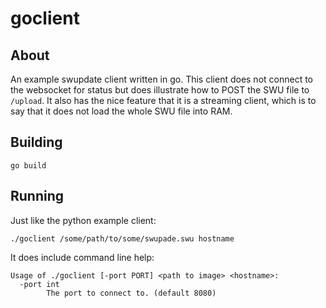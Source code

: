# goclient
## About
An example swupdate client written in go. This client does not connect to the websocket for status but does illustrate how to POST the SWU file to `/upload`. It also has the nice feature that it is a streaming client, which is to say that it does not load the whole SWU file into RAM.

## Building
```
go build
```

## Running
Just like the python example client:
```
./goclient /some/path/to/some/swupade.swu hostname
```

It does include command line help:
```
Usage of ./goclient [-port PORT] <path to image> <hostname>:
  -port int
        The port to connect to. (default 8080)
```
